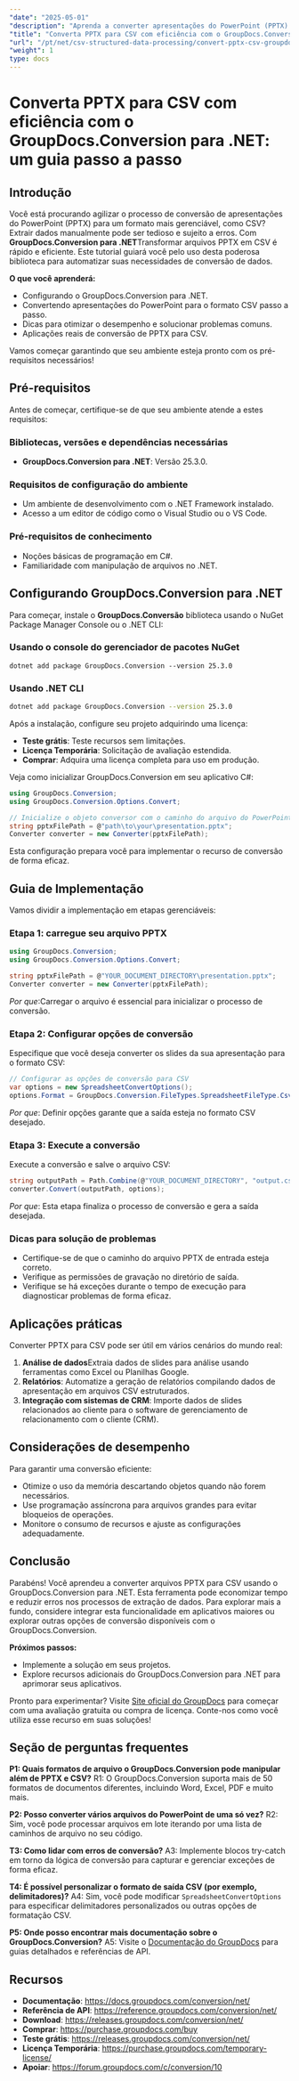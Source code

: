 ```yaml
---
"date": "2025-05-01"
"description": "Aprenda a converter apresentações do PowerPoint (PPTX) para arquivos CSV usando o GroupDocs.Conversion para .NET. Simplifique a extração e a análise de dados com nosso guia completo."
"title": "Converta PPTX para CSV com eficiência com o GroupDocs.Conversion para .NET - Um guia passo a passo"
"url": "/pt/net/csv-structured-data-processing/convert-pptx-csv-groupdocs-conversion-dotnet/"
"weight": 1
type: docs
---
```

# Converta PPTX para CSV com eficiência com o GroupDocs.Conversion para .NET: um guia passo a passo

## Introdução

Você está procurando agilizar o processo de conversão de apresentações do PowerPoint (PPTX) para um formato mais gerenciável, como CSV? Extrair dados manualmente pode ser tedioso e sujeito a erros. Com **GroupDocs.Conversion para .NET**Transformar arquivos PPTX em CSV é rápido e eficiente. Este tutorial guiará você pelo uso desta poderosa biblioteca para automatizar suas necessidades de conversão de dados.

**O que você aprenderá:**
- Configurando o GroupDocs.Conversion para .NET.
- Convertendo apresentações do PowerPoint para o formato CSV passo a passo.
- Dicas para otimizar o desempenho e solucionar problemas comuns.
- Aplicações reais de conversão de PPTX para CSV.

Vamos começar garantindo que seu ambiente esteja pronto com os pré-requisitos necessários!

## Pré-requisitos

Antes de começar, certifique-se de que seu ambiente atende a estes requisitos:

### Bibliotecas, versões e dependências necessárias
- **GroupDocs.Conversion para .NET**: Versão 25.3.0.

### Requisitos de configuração do ambiente
- Um ambiente de desenvolvimento com o .NET Framework instalado.
- Acesso a um editor de código como o Visual Studio ou o VS Code.

### Pré-requisitos de conhecimento
- Noções básicas de programação em C#.
- Familiaridade com manipulação de arquivos no .NET.

## Configurando GroupDocs.Conversion para .NET

Para começar, instale o **GroupDocs.Conversão** biblioteca usando o NuGet Package Manager Console ou o .NET CLI:

### Usando o console do gerenciador de pacotes NuGet
```shell
dotnet add package GroupDocs.Conversion --version 25.3.0
```

### Usando .NET CLI
```bash
dotnet add package GroupDocs.Conversion --version 25.3.0
```

Após a instalação, configure seu projeto adquirindo uma licença:
- **Teste grátis**: Teste recursos sem limitações.
- **Licença Temporária**: Solicitação de avaliação estendida.
- **Comprar**: Adquira uma licença completa para uso em produção.

Veja como inicializar GroupDocs.Conversion em seu aplicativo C#:

```csharp
using GroupDocs.Conversion;
using GroupDocs.Conversion.Options.Convert;

// Inicialize o objeto conversor com o caminho do arquivo do PowerPoint
string pptxFilePath = @"path\to\your\presentation.pptx";
Converter converter = new Converter(pptxFilePath);
```

Esta configuração prepara você para implementar o recurso de conversão de forma eficaz.

## Guia de Implementação

Vamos dividir a implementação em etapas gerenciáveis:

### Etapa 1: carregue seu arquivo PPTX
```csharp
using GroupDocs.Conversion;
using GroupDocs.Conversion.Options.Convert;

string pptxFilePath = @"YOUR_DOCUMENT_DIRECTORY\presentation.pptx";
Converter converter = new Converter(pptxFilePath);
```
*Por que*:Carregar o arquivo é essencial para inicializar o processo de conversão.

### Etapa 2: Configurar opções de conversão
Especifique que você deseja converter os slides da sua apresentação para o formato CSV:
```csharp
// Configurar as opções de conversão para CSV
var options = new SpreadsheetConvertOptions();
options.Format = GroupDocs.Conversion.FileTypes.SpreadsheetFileType.Csv;
```
*Por que*: Definir opções garante que a saída esteja no formato CSV desejado.

### Etapa 3: Execute a conversão
Execute a conversão e salve o arquivo CSV:
```csharp
string outputPath = Path.Combine(@"YOUR_DOCUMENT_DIRECTORY", "output.csv");
converter.Convert(outputPath, options);
```
*Por que*: Esta etapa finaliza o processo de conversão e gera a saída desejada.

### Dicas para solução de problemas
- Certifique-se de que o caminho do arquivo PPTX de entrada esteja correto.
- Verifique as permissões de gravação no diretório de saída.
- Verifique se há exceções durante o tempo de execução para diagnosticar problemas de forma eficaz.

## Aplicações práticas

Converter PPTX para CSV pode ser útil em vários cenários do mundo real:
1. **Análise de dados**Extraia dados de slides para análise usando ferramentas como Excel ou Planilhas Google.
2. **Relatórios**: Automatize a geração de relatórios compilando dados de apresentação em arquivos CSV estruturados.
3. **Integração com sistemas de CRM**: Importe dados de slides relacionados ao cliente para o software de gerenciamento de relacionamento com o cliente (CRM).

## Considerações de desempenho
Para garantir uma conversão eficiente:
- Otimize o uso da memória descartando objetos quando não forem necessários.
- Use programação assíncrona para arquivos grandes para evitar bloqueios de operações.
- Monitore o consumo de recursos e ajuste as configurações adequadamente.

## Conclusão
Parabéns! Você aprendeu a converter arquivos PPTX para CSV usando o GroupDocs.Conversion para .NET. Esta ferramenta pode economizar tempo e reduzir erros nos processos de extração de dados. Para explorar mais a fundo, considere integrar esta funcionalidade em aplicativos maiores ou explorar outras opções de conversão disponíveis com o GroupDocs.Conversion.

**Próximos passos:**
- Implemente a solução em seus projetos.
- Explore recursos adicionais do GroupDocs.Conversion para .NET para aprimorar seus aplicativos.

Pronto para experimentar? Visite [Site oficial do GroupDocs](https://purchase.groupdocs.com/buy) para começar com uma avaliação gratuita ou compra de licença. Conte-nos como você utiliza esse recurso em suas soluções!

## Seção de perguntas frequentes
**P1: Quais formatos de arquivo o GroupDocs.Conversion pode manipular além de PPTX e CSV?**
R1: O GroupDocs.Conversion suporta mais de 50 formatos de documentos diferentes, incluindo Word, Excel, PDF e muito mais.

**P2: Posso converter vários arquivos do PowerPoint de uma só vez?**
R2: Sim, você pode processar arquivos em lote iterando por uma lista de caminhos de arquivo no seu código.

**T3: Como lidar com erros de conversão?**
A3: Implemente blocos try-catch em torno da lógica de conversão para capturar e gerenciar exceções de forma eficaz.

**T4: É possível personalizar o formato de saída CSV (por exemplo, delimitadores)?**
A4: Sim, você pode modificar `SpreadsheetConvertOptions` para especificar delimitadores personalizados ou outras opções de formatação CSV.

**P5: Onde posso encontrar mais documentação sobre o GroupDocs.Conversion?**
A5: Visite o [Documentação do GroupDocs](https://docs.groupdocs.com/conversion/net/) para guias detalhados e referências de API.

## Recursos
- **Documentação**: https://docs.groupdocs.com/conversion/net/
- **Referência de API**: https://reference.groupdocs.com/conversion/net/
- **Download**: https://releases.groupdocs.com/conversion/net/
- **Comprar**: https://purchase.groupdocs.com/buy
- **Teste grátis**: https://releases.groupdocs.com/conversion/net/
- **Licença Temporária**: https://purchase.groupdocs.com/temporary-license/
- **Apoiar**: https://forum.groupdocs.com/c/conversion/10